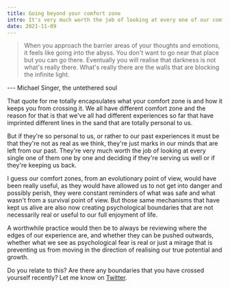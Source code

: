 ```yaml
---
title: Going beyond your comfort zone
intro: It's very much worth the job of looking at every one of our comfort zones to decide if they're serving us well or if they're keeping us back.
date: 2021-11-09
---
```


> When you approach the barrier areas of your thoughts and emotions, it feels like going into the abyss. You don't want to go near that place but you can go there. Eventually you will realise that darkness is not what's really there. What's really there are the walls that are blocking the infinite light.

--- Michael Singer, the untethered soul

That quote for me totally encapsulates what your comfort zone is and how it keeps you from crossing it. We all have different comfort zone and the reason for that is that we've all had different experiences so far that have imprinted different lines in the sand that are totally personal to us.

But if they're so personal to us, or rather to our past experiences it must be that they're not as real as we think, they're just marks in our minds that are left from our past. They're very much worth the job of looking at every single one of them one by one and deciding if they're serving us well or if they're keeping us back.

I guess our comfort zones, from an evolutionary point of view, would have been really useful, as they would have allowed us to not get into danger and possibly perish, they were constant reminders of what was safe and what wasn't from a survival point of view. But those same mechanisms that have kept us alive are also now creating psychological boundaries that are not necessarily real or useful to our full enjoyment of life.

A worthwhile practice would then be to always be reviewing where the edges of our experience are, and whether they can be pushed outwards, whether what we see as psychological fear is real or just a mirage that is preventing us from moving in the direction of realising our true potential and growth.

Do you relate to this? Are there any boundaries that you have crossed yourself recently? Let me know on [Twitter](https://twitter.com/energybubble).
